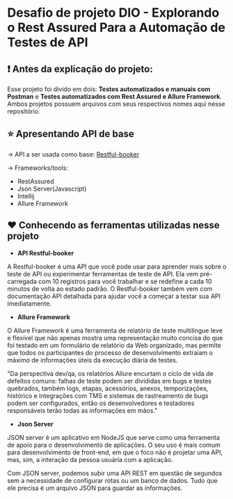 # Desafio de projeto DIO - Explorando o Rest Assured Para a Automação de Testes de API

## ❗ Antes da explicação do projeto:
Esse projeto foi divido em dois: <b>Testes automatizados e manuais com Postman</b> e <b>Testes automatizados com Rest Assured e Allure Framework</b>. Ambos projetos possuem arquivos com seus respectivos nomes aqui nesse repositório.

## ⭐ Apresentando API de base

<p>-> API a ser usada como base: 
<a href="https://restful-booker.herokuapp.com/apidoc/index.html#api-Booking">Restful-booker</a> 
<p>-> Frameworks/tools:

* RestAssured
* Json Server(Javascript)
* Intellij
* Allure Framework

## ❤️ Conhecendo as ferramentas utilizadas nesse projeto

* <b>API Restful-booker</b>
<p>A Restful-booker é uma API que você pode usar para aprender mais sobre o teste de API ou experimentar ferramentas de teste de API. Ela vem pré-carregada com 10 registros para você trabalhar e se redefine a cada 10 minutos de volta ao estado padrão. O Restful-booker também vem com documentação API detalhada para ajudar você a começar a testar sua API imediatamente.

* <b>Allure Framework</b>

<p>O Allure Framework é uma ferramenta de relatório de teste multilíngue leve e flexível que não apenas mostra uma representação muito concisa do que foi testado em um formulário de relatório da Web organizado, mas permite que todos os participantes do processo de desenvolvimento extraiam o máximo de informações úteis da execução diária de testes.
<p>"Da perspectiva dev/qa, os relatórios Allure encurtam o ciclo de vida de defeitos comuns: falhas de teste podem ser divididas em bugs e testes quebrados, também logs, etapas, acessórios, anexos, temporizações, histórico e integrações com TMS e sistemas de rastreamento de bugs podem ser configurados, então os desenvolvedores e testadores responsáveis ​​terão todas as informações em mãos."

* <b>Json Server</b>

<p>JSON server é um aplicativo em NodeJS que serve como uma ferramenta de apoio para o desenvolvimento de aplicações. O seu uso é mais comum para desenvolvimento de front-end, em que o foco não é projetar uma API, mas, sim, a interação da pessoa usuária com a aplicação.

<p>Com JSON server, podemos subir uma API REST em questão de segundos sem a necessidade de configurar rotas ou um banco de dados. Tudo que ele precisa é um arquivo JSON para guardar as informações.












